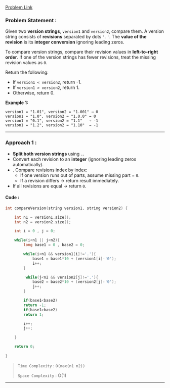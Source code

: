 [Problem Link](https://leetcode.com/problems/compare-version-numbers/description/)
### Problem Statement : 

Given two **version strings**, `version1` and `version2`, compare them. A version string consists of **revisions** separated by dots `'.'`. The **value of the revision** is its **integer conversion** ignoring leading zeros.

To compare version strings, compare their revision values in **left-to-right order**. If one of the version strings has fewer revisions, treat the missing revision values as `0`.

Return the following:

- If `version1 < version2`, return -1.
- If `version1 > version2`, return 1.
- Otherwise, return 0.

**Example 1:**

```
version1 = "1.01", version2 = "1.001" → 0
version1 = "1.0", version2 = "1.0.0" → 0
version1 = "0.1", version2 = "1.1"   → -1
version1 = "1.2", version2 = "1.10"  → -1

```

---

###  Approach 1 :

- **Split both version strings** using `.`.
- Convert each revision to an **integer** (ignoring leading zeros automatically).
- . Compare revisions index by index:
    - If one version runs out of parts, assume missing part = `0`.    
    - If a revision differs → return result immediately.
 - If all revisions are equal → return `0`.

#### Code :

```cpp
int compareVersion(string version1, string version2) {

	int n1 = version1.size();
	int n2 = version2.size();

	int i = 0 , j = 0;

	while(i<n1 || j<n2){
		long base1 = 0 , base2 = 0;

		while(i<n1 && version1[i]!='.'){
			base1 = base1*10 + (version1[i]-'0');
			i++;
		}

		 while(j<n2 && version2[j]!='.'){
			base2 = base2*10 + (version2[j]-'0');
			j++;
		}

		if(base1<base2)
		return -1;
		if(base1>base2)
		return 1;

		i++;
		j++;

	}

	return 0;
	
}
```


> `Time Complexity` : `O(max(n1 n2))`
> 
> `Space Complexity` : O(1) 

---